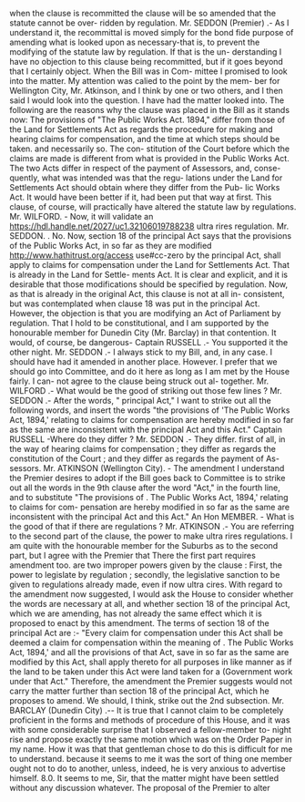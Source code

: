 when the clause is recommitted the clause will be so amended that the statute cannot be over- ridden by regulation. Mr. SEDDON (Premier) .- As I understand it, the recommittal is moved simply for the bond fide purpose of amending what is looked upon as necessary-that is, to prevent the modifying of the statute law by regulation. If that is the un- derstanding I have no objection to this clause being recommitted, but if it goes beyond that I certainly object. When the Bill was in Com- mittee I promised to look into the matter. My attention was calied to the point by the mem- ber for Wellington City, Mr. Atkinson, and I think by one or two others, and I then said I would look into the question. I have had the matter looked into. The following are the reasons why the clause was placed in the Bill as it stands now: The provisions of "The Public Works Act. 1894," differ from those of the Land for Settlements Act as regards the procedure for making and hearing claims for compensation, and the time at which steps should be taken. and necessarily so. The con- stitution of the Court before which the claims are made is different from what is provided in the Public Works Act. The two Acts differ in respect of the payment of Assessors, and, conse- quently, what was intended was that the regu- lations under the Land for Settlements Act should obtain where they differ from the Pub- lic Works Act. It would have been better if it, had been put that way at first. This clause, of course, will practically have altered the statute law by regulations. Mr. WILFORD. - Now, it will validate an https://hdl.handle.net/2027/uc1.32106019788238 ultra rires regulation. Mr. SEDDON. . No. Now, section 18 of the principal Act says that the provisions of the Public Works Act, in so far as they are modified http://www.hathitrust.org/access use#cc-zero by the principal Act, shall apply to claims for compensation under the Land for Settlements Act. That is already in the Land for Settle- ments Act. It is clear and explicit, and it is desirable that those modifications should be specified by regulation. Now, as that is already in the original Act, this clause is not at all in- consistent, but was contemplated when clause 18 was put in the principal Act. However, the objection is that you are modifying an Act of Parliament by regulation. That I hold to be constitutional, and I am supported by the honourable member for Dunedin City (Mr. Barclay) in that contention. It would, of course, be dangerous- Captain RUSSELL .- You supported it the other night. Mr. SEDDON .- I always stick to my Bill, and, in any case. I should have had it amended in another place. However. I prefer that we should go into Committee, and do it here as long as I am met by the House fairly. I can- not agree to the clause being struck out al- together. Mr. WILFORD .- What would be the good of striking out those few lines ? Mr. SEDDON .- After the words, " principal Act," I want to strike out all the following words, and insert the words "the provisions of 'The Public Works Act, 1894,' relating to claims for compensation are hereby modified in so far as the same are inconsistent with the principal Act and this Act." Captain RUSSELL -Where do they differ ? Mr. SEDDON .- They differ. first of all, in the way of hearing claims for compensation ; they differ as regards the constitution of the Court ; and they differ as regards the payment of As- sessors. Mr. ATKINSON (Wellington City). - The amendment I understand the Premier desires to adopt if the Bill goes back to Committee is to strike out all the words in the 9th clause after the word "Act," in the fourth line, and to substitute "The provisions of . The Public Works Act, 1894,' relating to claims for com- pensation are hereby modified in so far as the same are inconsistent with the principal Act and this Act." An Hon MEMBER. - What is the good of that if there are regulations ? Mr. ATKINSON .- You are referring to the second part of the clause, the power to make ultra rires regulations. I am quite with the honourable member for the Suburbs as to the second part, but I agree with the Premier that There the first part requires amendment too. are two improper powers given by the clause : First, the power to legislate by regulation ; secondly, the legislative sanction to be given to regulations already made, even if now ultra cires. With regard to the amendment now suggested, I would ask the House to consider whether the words are necessary at all, and whether section 18 of the principal Act, which we are amending, has not already the same effect which it is proposed to enact by this amendment. The terms of section 18 of the principal Act are :- "Every claim for compensation under this Act shall be deemed a claim for compensation within the meaning of . The Public Works Act, 1894,' and all the provisions of that Act, save in so far as the same are modified by this Act, shall apply thereto for all purposes in like manner as if the land to be taken under this Act were land taken for a (Government work under that Act." Therefore, the amendment the Premier suggests would not carry the matter further than section 18 of the principal Act, which he proposes to amend. We should, I think, strike out the 2nd subsection. Mr. BARCLAY (Dunedin City) .-- It is true that I cannot claim to be completely proficient in the forms and methods of procedure of this House, and it was with some considerable surprise that I observed a fellow-member to- night rise and propose exactly the same motion which was on the Order Paper in my name. How it was that that gentleman chose to do this is difficult for me to understand. because it seems to me it was the sort of thing one member ought not to do to another, unless, indeed, he is very anxious to advertise himself. 8.0. It seems to me, Sir, that the matter might have been settled without any discussion whatever. The proposal of the Premier to alter 